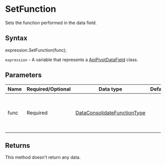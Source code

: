 # SetFunction

Sets the function performed in the data field.

## Syntax

expression.SetFunction(func);

`expression` - A variable that represents a [ApiPivotDataField](../ApiPivotDataField.md) class.

## Parameters

| **Name** | **Required/Optional** | **Data type** | **Default** | **Description** |
| ------------- | ------------- | ------------- | ------------- | ------------- |
| func | Required | [DataConsolidateFunctionType](../../Enumeration/DataConsolidateFunctionType.md) |  | The function performed in the added data field. |

## Returns

This method doesn't return any data.
